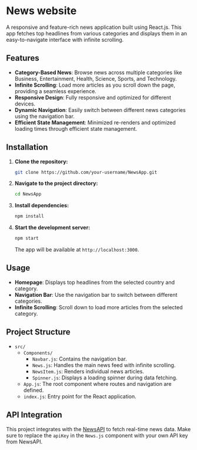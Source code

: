 
# News website

A responsive and feature-rich news application built using React.js. This app fetches top headlines from various categories and displays them in an easy-to-navigate interface with infinite scrolling.

## Features

- **Category-Based News**: Browse news across multiple categories like Business, Entertainment, Health, Science, Sports, and Technology.
- **Infinite Scrolling**: Load more articles as you scroll down the page, providing a seamless experience.
- **Responsive Design**: Fully responsive and optimized for different devices.
- **Dynamic Navigation**: Easily switch between different news categories using the navigation bar.
- **Efficient State Management**: Minimized re-renders and optimized loading times through efficient state management.

## Installation

1. **Clone the repository:**
   ```bash
   git clone https://github.com/your-username/NewsApp.git
   ```
2. **Navigate to the project directory:**
   ```bash
   cd NewsApp
   ```
3. **Install dependencies:**
   ```bash
   npm install
   ```
4. **Start the development server:**
   ```bash
   npm start
   ```
   The app will be available at `http://localhost:3000`.

## Usage

- **Homepage**: Displays top headlines from the selected country and category.
- **Navigation Bar**: Use the navigation bar to switch between different categories.
- **Infinite Scrolling**: Scroll down to load more articles from the selected category.

## Project Structure

- `src/`
  - `Components/`
    - `Navbar.js`: Contains the navigation bar.
    - `News.js`: Handles the main news feed with infinite scrolling.
    - `NewsItem.js`: Renders individual news articles.
    - `Spinner.js`: Displays a loading spinner during data fetching.
  - `App.js`: The root component where routes and navigation are defined.
  - `index.js`: Entry point for the React application.

## API Integration

This project integrates with the [NewsAPI](https://newsapi.org/) to fetch real-time news data. Make sure to replace the `apiKey` in the `News.js` component with your own API key from NewsAPI.

